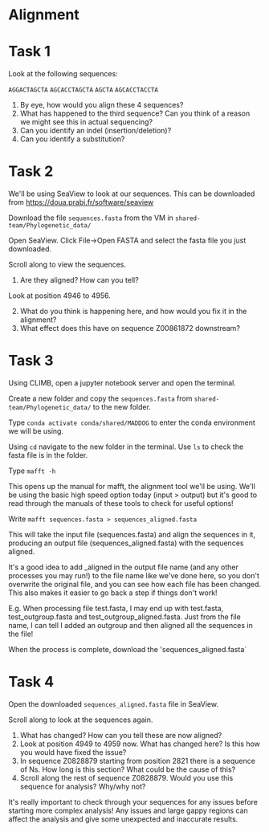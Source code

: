 # Alignment

# Task 1

Look at the following sequences:

`AGGACTAGCTA`
`AGCACCTAGCTA`
`AGCTA`
`AGCACCTACCTA`


1. By eye, how would you align these 4 sequences?
2. What has happened to the third sequence? Can you think of a reason we might see this in actual sequencing?
3. Can you identify an indel (insertion/deletion)?
4. Can you identify a substitution? 

# Task 2

We'll be using SeaView to look at our sequences. This can be downloaded from https://doua.prabi.fr/software/seaview

Download the file `sequences.fasta` from the VM in `shared-team/Phylogenetic_data/`

Open SeaView. Click File->Open FASTA and select the fasta file you just downloaded.

Scroll along to view the sequences. 

1. Are they aligned? How can you tell?

Look at position 4946 to 4956. 

2. What do you think is happening here, and how would you fix it in the alignment?
3. What effect does this have on sequence Z00861872 downstream?

# Task 3

Using CLIMB, open a jupyter notebook server and open the terminal.

Create a new folder and copy the `sequences.fasta` from `shared-team/Phylogenetic_data/` to the new folder. 

Type `conda activate conda/shared/MADDOG` to enter the conda environment we will be using.

Using `cd` navigate to the new folder in the terminal. Use `ls` to check the fasta file is in the folder.

Type `mafft -h`

This opens up the manual for mafft, the alignment tool we'll be using. We'll be using the basic high speed option today (input > output) but it's good to read through the manuals of these tools to check for useful options!

Write `mafft sequences.fasta > sequences_aligned.fasta`

This will take the input file (sequences.fasta) and align the sequences in it, producing an output file (sequences_aligned.fasta) with the sequences aligned. 

It's a good idea to add _aligned in the output file name (and any other processes you may run!) to the file name like we've done here, so you don't overwrite the original file, and you can see how each file has been changed. This also makes it easier to go back a step if things don't work! 

E.g. When processing file test.fasta, I may end up with test.fasta, test_outgroup.fasta and test_outgroup_aligned.fasta. Just from the file name, I can tell I added an outgroup and then aligned all the sequences in the file! 

When the process is complete, download the 'sequences_aligned.fasta`

# Task 4

Open the downloaded `sequences_aligned.fasta` file in SeaView.

Scroll along to look at the sequences again. 

1. What has changed? How can you tell these are now aligned?
2. Look at position 4949 to 4959 now. What has changed here? Is this how you would have fixed the issue?
3. In sequence Z0828879 starting from position 2821 there is a sequence of Ns. How long is this section? What could be the cause of this?
4. Scroll along the rest of sequence Z0828879. Would you use this sequence for analysis? Why/why not?

It's really important to check through your sequences for any issues before starting more complex analysis! Any issues and large gappy regions can affect the analysis and give some unexpected and inaccurate results. 






